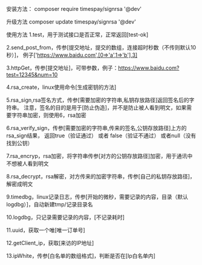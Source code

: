 安装方法：
composer require timespay/signrsa '@dev'



升级方法
composer update timespay/signrsa '@dev'



使用方法
1.test，用于测试接口是否正常，正常返回[test-ok]

2.send_post_from，传参[提交地址，提交的数组，连接超时秒数（不传则默认10秒）]，
例子['https://www.baidu.com',[0=>'a',1=>'b'],3]

3.httpGet，传参[提交地址]，可带参数，例子：https://www.baidu.com?test=12345&num=10

4.rsa_create，linux使用命令[生成密钥的方法]

5.rsa_sign,rsa签名方式，传参[需要加密的字符串,私钥存放路径]返回签名后的字符串。
注意，签名的目的是用于[防止伪造]，并不是防止被人看到明文，如果需要字符串加密，则使用6，rsa加密

6.rsa_verify_sign，传参[需要加密的字符串,传来的签名,公钥存放路径]上方的rsa_sign结果，
返回true（验证通过） 或者 false（验证不通过） 或者null（没有找到公钥）

7.rsa_encryp，rsa加密，将字符串传参[对方的公钥存放路径]加密，用于通讯中不想被人看到明文

8.rsa_decrypt，rsa解密，对方传来的加密字符串，传参[自己的私钥存放路径]，解密成明文

9.timedbg，linux记录日志，传参[开始的微秒，需要记录的内容，目录（默认logdbg）]，自动新建tmp/记录目录名

10.logdbg，只记录需要记录的内容，[不记录耗时]

11.uuid，获取一个唯[唯一订单号]

12.getClient_ip，获取[来访的IP地址]

13.ipWhite，传参[白名单的数组格式]，判断是否在[Ip白名单内]
